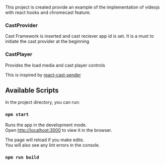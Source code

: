 This project is created provide an example of the implementation of videojs with react hooks and chromecast feature.

### CastProvider

Cast Framework is inserted and cast reciever app id is set. It is a must to initiate the cast provider at the beginning

### CastPlayer

Provides the load media and cast player controls

This is inspired by [react-cast-sender](react-cast-sender)

## Available Scripts

In the project directory, you can run:

### `npm start`

Runs the app in the development mode.<br />
Open [http://localhost:3000](http://localhost:3000) to view it in the browser.

The page will reload if you make edits.<br />
You will also see any lint errors in the console.

### `npm run build`
